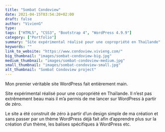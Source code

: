 ```yaml
---
title: "Sombat Condoview"
date: 2021-04-15T03:54:20+02:00
draft: false
author: "VivienG"
type:
tags: ["HTML5", "CSS3", "Bootstrap 4", "WordPress 4.9.9"]
category: ["Portfolio"]
summary: "Site expérimental réalisé pour une copropriété en Thaïlande"
keywords: ""
link_to_website: "https://www.condoview.vivieng.com/"
big_thumbnail: "images/sombat-condoview-big.jpg"
medium_thumbnail: "images/sombat-condoview-medium.jpg"
small_thumbnail: "images/sombat-condoview-small.jpg"
alt_thumbnail: "Sombat Condoview project"
---
```


Mon premier véritable site WordPress fait entièrement main.

Site expérimental réalisé pour une copropriété en Thaïlande. Il n’est pas extrêmement beau mais il m’a permis de me lancer sur WordPress à partir de zéro.

Le site a été construit de zéro à partir d’un design simple de ma création et sans passer par un thème WordPress déjà fait afin d’apprendre plus sur la création d’un thème, les balises spécifiques à WordPress etc.